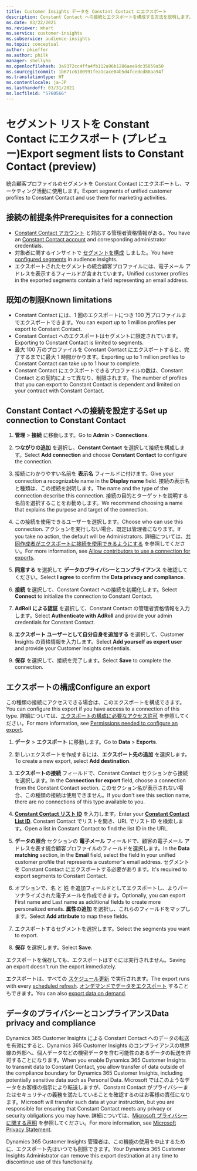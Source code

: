 ```yaml
---
title: Customer Insights データを Constant Contact にエクスポート
description: Constant Contact への接続とエクスポートを構成する方法を説明します。
ms.date: 03/22/2021
ms.reviewer: mhart
ms.service: customer-insights
ms.subservice: audience-insights
ms.topic: conceptual
author: pkieffer
ms.author: philk
manager: shellyha
ms.openlocfilehash: 3a9372cc4ffa4fb112a96b1286aee9dc35059a50
ms.sourcegitcommit: 1b671c6100991fea1cace04b5d4fcedcd88aa94f
ms.translationtype: HT
ms.contentlocale: ja-JP
ms.lasthandoff: 03/31/2021
ms.locfileid: "5760566"
---
```

# <a name="export-segment-lists-to-constant-contact-preview"></a><span data-ttu-id="8bd9d-103">セグメント リストを Constant Contact にエクスポート (プレビュー)</span><span class="sxs-lookup"><span data-stu-id="8bd9d-103">Export segment lists to Constant Contact (preview)</span></span>

<span data-ttu-id="8bd9d-104">統合顧客プロファイルのセグメントを Constant Contact にエクスポートし、マーケティング活動に使用します。</span><span class="sxs-lookup"><span data-stu-id="8bd9d-104">Export segments of unified customer profiles to Constant Contact and use them for marketing activities.</span></span> 

## <a name="prerequisites-for-a-connection"></a><span data-ttu-id="8bd9d-105">接続の前提条件</span><span class="sxs-lookup"><span data-stu-id="8bd9d-105">Prerequisites for a connection</span></span>

-   <span data-ttu-id="8bd9d-106">[Constant Contact アカウント](https://www.constantcontact.com/account-home) と対応する管理者資格情報がある。</span><span class="sxs-lookup"><span data-stu-id="8bd9d-106">You have an [Constant Contact account](https://www.constantcontact.com/account-home) and corresponding administrator credentials.</span></span>
-   <span data-ttu-id="8bd9d-107">対象者に関するインサイトで [セグメントを構成](segments.md) しました。</span><span class="sxs-lookup"><span data-stu-id="8bd9d-107">You have [configured segments](segments.md) in audience insights.</span></span>
-   <span data-ttu-id="8bd9d-108">エクスポートされたセグメントの統合顧客プロファイルには、電子メール アドレスを表示するフィールドが含まれています。</span><span class="sxs-lookup"><span data-stu-id="8bd9d-108">Unified customer profiles in the exported segments contain a field representing an email address.</span></span>

## <a name="known-limitations"></a><span data-ttu-id="8bd9d-109">既知の制限</span><span class="sxs-lookup"><span data-stu-id="8bd9d-109">Known limitations</span></span>

- <span data-ttu-id="8bd9d-110">Constant Contact には、1 回のエクスポートにつき 100 万プロファイルまでエクスポートできます。</span><span class="sxs-lookup"><span data-stu-id="8bd9d-110">You can export up to 1 million profiles per export to Constant Contact.</span></span>
- <span data-ttu-id="8bd9d-111">Constant Contact へのエクスポートはセグメントに限定されています。</span><span class="sxs-lookup"><span data-stu-id="8bd9d-111">Exporting to Constant Contact is limited to segments.</span></span>
- <span data-ttu-id="8bd9d-112">最大 100 万のプロファイルを Constant Contact にエクスポートすると、完了するまでに最大 1 時間かかります。</span><span class="sxs-lookup"><span data-stu-id="8bd9d-112">Exporting up to 1 million profiles to Constant Contact can take up to 1 hour to complete.</span></span> 
- <span data-ttu-id="8bd9d-113">Constant Contact にエクスポートできるプロファイルの数は、Constant Contact との契約によって異なり、制限されます。</span><span class="sxs-lookup"><span data-stu-id="8bd9d-113">The number of profiles that you can export to Constant Contact is dependent and limited on your contract with Constant Contact.</span></span>

## <a name="set-up-connection-to-constant-contact"></a><span data-ttu-id="8bd9d-114">Constant Contact への接続を設定する</span><span class="sxs-lookup"><span data-stu-id="8bd9d-114">Set up connection to Constant Contact</span></span>

1. <span data-ttu-id="8bd9d-115">**管理** > **接続** に移動します。</span><span class="sxs-lookup"><span data-stu-id="8bd9d-115">Go to **Admin** > **Connections**.</span></span>

1. <span data-ttu-id="8bd9d-116">**つながりの追加** を選択し、**Constant Contact** を選択して接続を構成します。</span><span class="sxs-lookup"><span data-stu-id="8bd9d-116">Select **Add connection** and choose **Constant Contact** to configure the connection.</span></span>

1. <span data-ttu-id="8bd9d-117">接続にわかりやすい名前を **表示名** フィールドに付けます。</span><span class="sxs-lookup"><span data-stu-id="8bd9d-117">Give your connection a recognizable name in the **Display name** field.</span></span> <span data-ttu-id="8bd9d-118">接続の表示名と種類は、この接続を説明します。</span><span class="sxs-lookup"><span data-stu-id="8bd9d-118">The name and the type of the connection describe this connection.</span></span> <span data-ttu-id="8bd9d-119">接続の目的とターゲットを説明する名前を選択することをお勧めします。</span><span class="sxs-lookup"><span data-stu-id="8bd9d-119">We recommend choosing a name that explains the purpose and target of the connection.</span></span>

1. <span data-ttu-id="8bd9d-120">この接続を使用できるユーザーを選択します。</span><span class="sxs-lookup"><span data-stu-id="8bd9d-120">Choose who can use this connection.</span></span> <span data-ttu-id="8bd9d-121">アクションを実行しない場合、既定は管理者になります。</span><span class="sxs-lookup"><span data-stu-id="8bd9d-121">If you take no action, the default will be Administrators.</span></span> <span data-ttu-id="8bd9d-122">詳細については、[共同作成者がエクスポートに接続を使用できるようにする](connections.md#allow-contributors-to-use-a-connection-for-exports) を参照してください。</span><span class="sxs-lookup"><span data-stu-id="8bd9d-122">For more information, see [Allow contributors to use a connection for exports](connections.md#allow-contributors-to-use-a-connection-for-exports).</span></span>

1. <span data-ttu-id="8bd9d-123">**同意する** を選択して **データのプライバシーとコンプライアンス** を確認してください。</span><span class="sxs-lookup"><span data-stu-id="8bd9d-123">Select **I agree** to confirm the **Data privacy and compliance**.</span></span>

1. <span data-ttu-id="8bd9d-124">**接続** を選択して、Constant Contact への接続を初期化します。</span><span class="sxs-lookup"><span data-stu-id="8bd9d-124">Select **Connect** to initialize the connection to Constant Contact.</span></span>

1. <span data-ttu-id="8bd9d-125">**AdRoll による認証** を選択して、Constant Contact の管理者資格情報を入力します。</span><span class="sxs-lookup"><span data-stu-id="8bd9d-125">Select **Authenticate with AdRoll** and provide your admin credentials for Constant Contact.</span></span> 

1. <span data-ttu-id="8bd9d-126">**エクスポート ユーザーとして自分自身を追加する** を選択して、Customer Insights の資格情報を入力します。</span><span class="sxs-lookup"><span data-stu-id="8bd9d-126">Select **Add yourself as export user** and provide your Customer Insights credentials.</span></span>

1. <span data-ttu-id="8bd9d-127">**保存** を選択して、接続を完了します。</span><span class="sxs-lookup"><span data-stu-id="8bd9d-127">Select **Save** to complete the connection.</span></span>

## <a name="configure-an-export"></a><span data-ttu-id="8bd9d-128">エクスポートの構成</span><span class="sxs-lookup"><span data-stu-id="8bd9d-128">Configure an export</span></span>

<span data-ttu-id="8bd9d-129">この種類の接続にアクセスできる場合は、このエクスポートを構成できます。</span><span class="sxs-lookup"><span data-stu-id="8bd9d-129">You can configure this export if you have access to a connection of this type.</span></span> <span data-ttu-id="8bd9d-130">詳細については、[エクスポートの構成に必要なアクセス許可](export-destinations.md#set-up-a-new-export) を参照してください。</span><span class="sxs-lookup"><span data-stu-id="8bd9d-130">For more information, see [Permissions needed to configure an export](export-destinations.md#set-up-a-new-export).</span></span>

1. <span data-ttu-id="8bd9d-131">**データ** > **エクスポート** に移動します。</span><span class="sxs-lookup"><span data-stu-id="8bd9d-131">Go to **Data** > **Exports**.</span></span>

1. <span data-ttu-id="8bd9d-132">新しいエクスポートを作成するには、**エクスポート先の追加** を選択します。</span><span class="sxs-lookup"><span data-stu-id="8bd9d-132">To create a new export, select **Add destination**.</span></span>

1. <span data-ttu-id="8bd9d-133">**エクスポートの接続** フィールドで、Constant Contact セクションから接続を選択します。</span><span class="sxs-lookup"><span data-stu-id="8bd9d-133">In the **Connection for export** field, choose a connection from the Constant Contact section.</span></span> <span data-ttu-id="8bd9d-134">このセクション名が表示されない場合、この種類の接続は使用できません。</span><span class="sxs-lookup"><span data-stu-id="8bd9d-134">If you don't see this section name, there are no connections of this type available to you.</span></span>

1. <span data-ttu-id="8bd9d-135">[**Constant Contact リスト ID**](https://app.constantcontact.com/pages/contacts/ui#lists) を入力します。</span><span class="sxs-lookup"><span data-stu-id="8bd9d-135">Enter your [**Constant Contact List ID**](https://app.constantcontact.com/pages/contacts/ui#lists).</span></span> <span data-ttu-id="8bd9d-136">Constant Contact でリストを開き、URL でリスト ID を検索します。</span><span class="sxs-lookup"><span data-stu-id="8bd9d-136">Open a list in Constant Contact to find the list ID in the URL.</span></span>

1. <span data-ttu-id="8bd9d-137">**データの照合** セクションの **電子メール** フィールドで、顧客の電子メール アドレスを表す統合顧客プロファイルのフィールドを選択します。</span><span class="sxs-lookup"><span data-stu-id="8bd9d-137">In the **Data matching** section, in the **Email** field, select the field in your unified customer profile that represents a customer's email address.</span></span> <span data-ttu-id="8bd9d-138">セグメントを Constant Contact にエクスポートする必要があります。</span><span class="sxs-lookup"><span data-stu-id="8bd9d-138">It's required to export segments to Constant Contact.</span></span>

1. <span data-ttu-id="8bd9d-139">オプションで、名 と 姓 を追加フィールドとしてエクスポートし、よりパーソナライズされた電子メールを作成できます。</span><span class="sxs-lookup"><span data-stu-id="8bd9d-139">Optionally, you can export First name and Last name as additional fields to create more personalized emails.</span></span> <span data-ttu-id="8bd9d-140">**属性の追加** を選択し、これらのフィールドをマップします。</span><span class="sxs-lookup"><span data-stu-id="8bd9d-140">Select **Add attribute** to map these fields.</span></span>

1. <span data-ttu-id="8bd9d-141">エクスポートするセグメントを選択します。</span><span class="sxs-lookup"><span data-stu-id="8bd9d-141">Select the segments you want to export.</span></span>

1. <span data-ttu-id="8bd9d-142">**保存** を選択します。</span><span class="sxs-lookup"><span data-stu-id="8bd9d-142">Select **Save**.</span></span>

<span data-ttu-id="8bd9d-143">エクスポートを保存しても、エクスポートはすぐには実行されません。</span><span class="sxs-lookup"><span data-stu-id="8bd9d-143">Saving an export doesn't run the export immediately.</span></span>

<span data-ttu-id="8bd9d-144">エクスポートは、すべての [スケジュール更新](system.md#schedule-tab) で実行されます。</span><span class="sxs-lookup"><span data-stu-id="8bd9d-144">The export runs with every [scheduled refresh](system.md#schedule-tab).</span></span> <span data-ttu-id="8bd9d-145">[オンデマンドでデータをエクスポート](export-destinations.md#run-exports-on-demand) することもできます。</span><span class="sxs-lookup"><span data-stu-id="8bd9d-145">You can also [export data on demand](export-destinations.md#run-exports-on-demand).</span></span> 


## <a name="data-privacy-and-compliance"></a><span data-ttu-id="8bd9d-146">データのプライバシーとコンプライアンス</span><span class="sxs-lookup"><span data-stu-id="8bd9d-146">Data privacy and compliance</span></span>

<span data-ttu-id="8bd9d-147">Dynamics 365 Customer Insights による Constant Contact へのデータの転送を有効にすると、Dynamics 365 Customer Insights のコンプライアンスの境界線の外部へ、個人データなどの機密データを含む可能性のあるデータの転送を許可することになります。</span><span class="sxs-lookup"><span data-stu-id="8bd9d-147">When you enable Dynamics 365 Customer Insights to transmit data to Constant Contact, you allow transfer of data outside of the compliance boundary for Dynamics 365 Customer Insights, including potentially sensitive data such as Personal Data.</span></span> <span data-ttu-id="8bd9d-148">Microsoft ではこのようなデータをお客様の指示により転送しますが、Constant Contact がプライバシーまたはセキュリティの義務を満たしていることを確認するのはお客様の責任になります。</span><span class="sxs-lookup"><span data-stu-id="8bd9d-148">Microsoft will transfer such data at your instruction, but you are responsible for ensuring that Constant Contact meets any privacy or security obligations you may have.</span></span> <span data-ttu-id="8bd9d-149">詳細については、[Microsoft プライバシーに関する声明](https://go.microsoft.com/fwlink/?linkid=396732) を参照してください。</span><span class="sxs-lookup"><span data-stu-id="8bd9d-149">For more information, see [Microsoft Privacy Statement](https://go.microsoft.com/fwlink/?linkid=396732).</span></span>

<span data-ttu-id="8bd9d-150">Dynamics 365 Customer Insights 管理者は、この機能の使用を中止するために、エクスポート先はいつでも削除できます。</span><span class="sxs-lookup"><span data-stu-id="8bd9d-150">Your Dynamics 365 Customer Insights Administrator can remove this export destination at any time to discontinue use of this functionality.</span></span>
